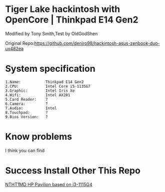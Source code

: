 # Tiger Lake hackintosh with OpenCore | Thinkpad E14 Gen2

Modified by Tony Smith,Test by OldGodShen

Original Repo:https://github.com/deniro98/hackintosh-asus-zenbook-duo-ux482ea

# System specification

    1.Name:           Thinkpad E14 Gen2
    2.CPU:            Intel Core i5-1135G7
    3.Graphic:        Intel Iris Xe
    4.Wifi:           Intel AX201
    5.Card Reader:    ?
    6.Camera:         ?
    7.Audio:          Intel
    8.Touchpad:       ?
    9.Bios Version:   ?

# Know problems

I think you can find

# Success Install Other This Repo

[NTHT1MD HP Pavilion based on i3-1115G4](https://github.com/NTHT1MD/Hackintosh_Opencore_HP-Pavilion-X360-dw1016TU-i3)
